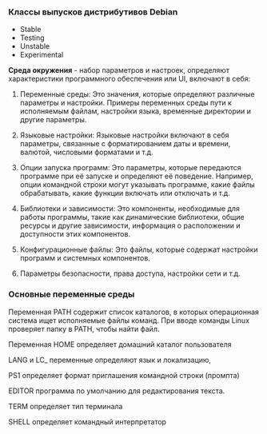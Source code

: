 ### Классы выпусков дистрибутивов Debian
- Stable
- Testing
- Unstable
- Experimental

**Среда окружения** - набор параметров и настроек, определяют характеристики программного обеспечения или UI, включают в себя:

1. Переменные среды: Это значения, которые определяют различные параметры и настройки. Примеры переменных среды пути к исполняемым файлам, настройки языка, временные директории и другие параметры.

2. Языковые настройки: Языковые настройки включают в себя параметры, связанные с форматированием даты и времени, валютой, числовыми форматами и т.д.

3. Опции запуска программ: Это параметры, которые передаются программе при её запуске и определяют её поведение. Например, опции командной строки могут указывать программе, какие файлы обрабатывать, какие функции включать или отключать и т.д.

4. Библиотеки и зависимости: Это компоненты, необходимые для работы программы, такие как динамические библиотеки, общие ресурсы и другие зависимости, информация о расположении и доступности этих компонентов.

5. Конфигурационные файлы: Это файлы, которые содержат настройки программ и системных компонентов.

6. Параметры безопасности, права доступа, настройки сети и т.д.

### Основные переменные среды
Переменная PATH содержит список каталогов, в которых операционная система ищет исполняемые файлы команд. При вводе команды Linux проверяет папку в PATH, чтобы найти файл.

Переменная HOME определяет домашний каталог пользователя

LANG и LC_  переменные определяют язык и локализацию,

PS1 определяет формат приглашения командной строки (промпта)

EDITOR программа по умолчанию для редактирования текста.

TERM определяет тип терминала

SHELL определяет командный интерпретатор
